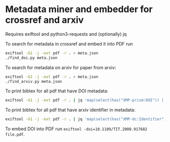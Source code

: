 # Metadata miner and embedder for crossref and arxiv

Requires exiftool and python3-requests and (optionally) jq

To search for metadata in crossref and embed it into PDF run
```sh
exiftool -G1 -j -ext pdf -r . > meta.json
./find_doi.py meta.json
```

To search for metadata on arxiv for paper from arxiv:
```sh
exiftool -G1 -j -ext pdf -r . > meta.json
./find_arxiv.py meta.json
```

To print bibtex for all pdf that have DOI metadata:
```sh
exiftool -G1 -j -ext pdf -r . | jq 'map(select(has("XMP-prism:DOI")) | .["XMP-prism:DOI"])' | ./fetch_bibtex.py`
```

To print bibtex for all pdf that have arxiv identifier in metadata:
```sh
exiftool -G1 -j -ext pdf -r . | jq 'map(select(has("XMP-dc:Identifier")) | select (.["XMP-dc:Identifier"] | startswith("arxiv:")))' | ./xmp2bib.py
```

To embed DOI into PDF run `exiftool -doi=10.1109/TIT.2008.917682 file.pdf`.
